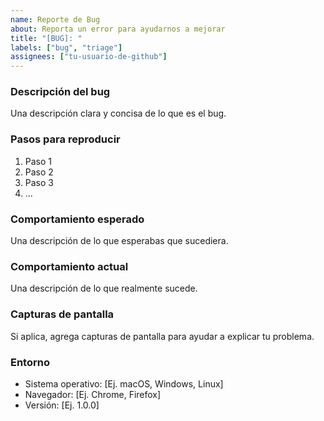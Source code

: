 ```yaml
---
name: Reporte de Bug
about: Reporta un error para ayudarnos a mejorar
title: "[BUG]: "
labels: ["bug", "triage"]
assignees: ["tu-usuario-de-github"]
---
```


### Descripción del bug

Una descripción clara y concisa de lo que es el bug.

### Pasos para reproducir

1.  Paso 1
2.  Paso 2
3.  Paso 3
4.  ...

### Comportamiento esperado

Una descripción de lo que esperabas que sucediera.

### Comportamiento actual

Una descripción de lo que realmente sucede.

### Capturas de pantalla

Si aplica, agrega capturas de pantalla para ayudar a explicar tu problema.

### Entorno

- Sistema operativo: [Ej. macOS, Windows, Linux]
- Navegador: [Ej. Chrome, Firefox]
- Versión: [Ej. 1.0.0]
